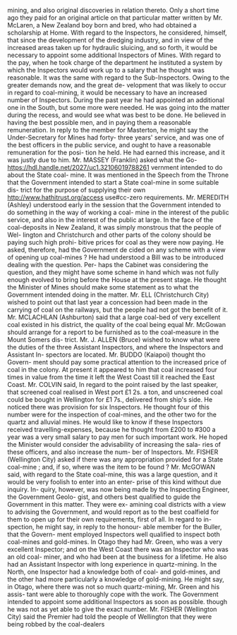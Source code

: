 mining, and also original discoveries in relation thereto. Only a short time ago they paid for an original article on that particular matter written by Mr. McLaren, a New Zealand boy born and bred, who had obtained a scholarship at Home. With regard to the Inspectors, he considered, himself, that since the development of the dredging industry, and in view of the increased areas taken up for hydraulic sluicing, and so forth, it would be necessary to appoint some additional Inspectors of Mines. With regard to the pay, when he took charge of the department he instituted a system by which the Inspectors would work up to a salary that he thought was reasonable. It was the same with regard to the Sub-Inspectors. Owing to the greater demands now, and the great de- velopment that was likely to occur in regard to coal-mining, it would be necessary to have an increased number of Inspectors. During the past year he had appointed an additional one in the South, but some more were needed. He was going into the matter during the recess, and would see what was best to be done. He believed in having the best possible men, and in paying them a reasonable remuneration. In reply to the member for Masterton, he might say the Under-Secretary for Mines had forty- three years' service, and was one of the best officers in the public service, and ought to have a reasonable remuneration for the posi- tion he held. He had earned this increase, and it was justly due to him. Mr. MASSEY (Franklin) asked what the Go- https://hdl.handle.net/2027/uc1.32106019788261 vernment intended to do about the State coal- mine. It was mentioned in the Speech from the Throne that the Government intended to start a State coal-mine in some suitable dis- trict for the purpose of supplying their own http://www.hathitrust.org/access use#cc-zero requirements. Mr. MEREDITH (Ashley) understood early in the session that the Government intended to do something in the way of working a coal- mine in the interest of the public service, and also in the interest of the public at large. In the face of the coal-deposits in New Zealand, it was simply monstrous that the people of Wel- lington and Christchurch and other parts of the colony should be paying such high prohi- bitive prices for coal as they were now paying. He asked, therefore, had the Government de cided on any scheme with a view of opening up coal-mines ? He had understood a Bill was to be introduced dealing with the question. Per- haps the Cabinet was considering the question, and they might have some scheme in hand which was not fully enough evolved to bring before the House at the present stage. He thought the Minister of Mines should make some statement as to what the Government intended doing in the matter. Mr. ELL (Christchurch City) wished to point out that last year a concession had been made in the carrying of coal on the railways, but the people had not got the benefit of it. Mr. MCLACHLAN (Ashburton) said that a large coal-bed of very excellent coal existed in his district, the quality of the coal being equal Mr. McGowan should arrange for a report to be furnished as to the coal-measure in the Mount Somers dis- trict. Mr. J. ALLEN (Bruce) wished to know what were the duties of the three Assistant Inspectors, and where the Inspectors and Assistant In- spectors are located. Mr. BUDDO (Kaiapoi) thought tho Govern- ment should pay some practical attention to the increased price of coal in the colony. At present it appeared to him that coal increased four times in value from the time it left the West Coast till it reached the East Coast. Mr. COLVIN said, In regard to the point raised by the last speaker, that screened coal realised in West port £1 2s. a ton, and unscreened coal could be bought in Wellington for £1 7s., delivered from ship's side. He noticed there was provision for six Inspectors. He thought four of this number were for the inspection of coal-mines, and the other two for the quartz and alluvial mines. He would like to know if these Inspectors received travelling-expenses, because he thought from £200 to #300 a year was a very small salary to pay men for such important work. He hoped the Minister would consider the advisability of increasing the sala- ries of these officers, and also increase the num- ber of Inspectors. Mr. FISHER (Wellington City) asked if there was any appropriation provided for a State coal-mine ; and, if so, where was the item to be found ? Mr. McGOWAN said, with regard to the State coal-mine, this was a large question, and it would be very foolish to enter into an enter- prise of this kind without due inquiry. In- quiry, however, was now being made by the Inspecting Engineer, the Government Geolo- gist, and others best qualified to guide the Government in this matter. They were ex- amining coal districts with a view to advising the Government, and would report as to the best coalfield for them to open up for their own requirements, first of all. In regard to in- spection, he might say, in reply to the honour- able member for the Buller, that the Govern- ment employed Inspectors well qualified to inspect both coal-mines and gold-mines. In Otago they had Mr. Green, who was a very excellent Inspector; and on the West Coast there was an Inspector who was an old coal- miner, and who had been at the business for a lifetime. He also had an Assistant Inspector with long experience in quartz-mining. In the North, one Inspector had a knowledge both of coal- and gold-mines, and the other had more particularly a knowledge of gold-mining. He might say, in Otago, where there was not so much quartz-mining, Mr. Green and his assis- tant were able to thoroughly cope with the work. The Government intended to appoint some additional Inspectors as soon as possible. though he was not as yet able to give the exact number. Mr. FISHER (Wellington City) said the Premier had told the people of Wellington that they were being robbed by the coal-dealers 